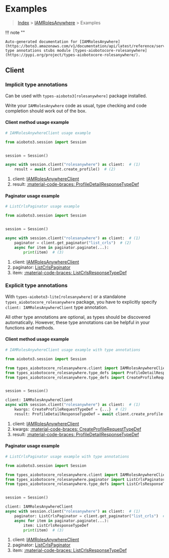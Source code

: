 # Examples

> [Index](../README.md) > [IAMRolesAnywhere](./README.md) > Examples

!!! note ""

    Auto-generated documentation for [IAMRolesAnywhere](https://boto3.amazonaws.com/v1/documentation/api/latest/reference/services/rolesanywhere.html#iamrolesanywhere)
    type annotations stubs module [types-aiobotocore-rolesanywhere](https://pypi.org/project/types-aiobotocore-rolesanywhere/).

## Client

### Implicit type annotations

Can be used with `types-aioboto3[rolesanywhere]` package installed.

Write your `IAMRolesAnywhere` code as usual,
type checking and code completion should work out of the box.



#### Client method usage example

```python
# IAMRolesAnywhereClient usage example

from aioboto3.session import Session


session = Session()

async with session.client("rolesanywhere") as client:  # (1)
    result = await client.create_profile()  # (2)
```

1. client: [IAMRolesAnywhereClient](./client.md)
2. result: [:material-code-braces: ProfileDetailResponseTypeDef](./type_defs.md#profiledetailresponsetypedef)



#### Paginator usage example

```python
# ListCrlsPaginator usage example

from aioboto3.session import Session


session = Session()

async with session.client("rolesanywhere") as client:  # (1)
    paginator = client.get_paginator("list_crls")  # (2)
    async for item in paginator.paginate(...):
        print(item)  # (3)
```

1. client: [IAMRolesAnywhereClient](./client.md)
2. paginator: [ListCrlsPaginator](./paginators.md#listcrlspaginator)
3. item: [:material-code-braces: ListCrlsResponseTypeDef](./type_defs.md#listcrlsresponsetypedef)




### Explicit type annotations

With `types-aioboto3-lite[rolesanywhere]`
or a standalone `types_aiobotocore_rolesanywhere` package, you have to explicitly specify
`client: IAMRolesAnywhereClient` type annotation.

All other type annotations are optional, as types should be discovered automatically.
However, these type annotations can be helpful in your functions and methods.


#### Client method usage example

```python
# IAMRolesAnywhereClient usage example with type annotations

from aioboto3.session import Session

from types_aiobotocore_rolesanywhere.client import IAMRolesAnywhereClient
from types_aiobotocore_rolesanywhere.type_defs import ProfileDetailResponseTypeDef
from types_aiobotocore_rolesanywhere.type_defs import CreateProfileRequestTypeDef


session = Session()

client: IAMRolesAnywhereClient
async with session.client("rolesanywhere") as client:  # (1)
    kwargs: CreateProfileRequestTypeDef = {...}  # (2)
    result: ProfileDetailResponseTypeDef = await client.create_profile(**kwargs)  # (3)
```

1. client: [IAMRolesAnywhereClient](./client.md)
2. kwargs: [:material-code-braces: CreateProfileRequestTypeDef](./type_defs.md#createprofilerequesttypedef)
3. result: [:material-code-braces: ProfileDetailResponseTypeDef](./type_defs.md#profiledetailresponsetypedef)



#### Paginator usage example

```python
# ListCrlsPaginator usage example with type annotations

from aioboto3.session import Session

from types_aiobotocore_rolesanywhere.client import IAMRolesAnywhereClient
from types_aiobotocore_rolesanywhere.paginator import ListCrlsPaginator
from types_aiobotocore_rolesanywhere.type_defs import ListCrlsResponseTypeDef


session = Session()

client: IAMRolesAnywhereClient
async with session.client("rolesanywhere") as client:  # (1)
    paginator: ListCrlsPaginator = client.get_paginator("list_crls")  # (2)
    async for item in paginator.paginate(...):
        item: ListCrlsResponseTypeDef
        print(item)  # (3)
```

1. client: [IAMRolesAnywhereClient](./client.md)
2. paginator: [ListCrlsPaginator](./paginators.md#listcrlspaginator)
3. item: [:material-code-braces: ListCrlsResponseTypeDef](./type_defs.md#listcrlsresponsetypedef)




